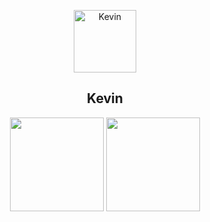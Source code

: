 <p align="center">
 <img width="100px" src="https://img-blog.csdnimg.cn/20210316185526134.jpg?x-oss-process=image/watermark,type_ZmFuZ3poZW5naGVpdGk,shadow_10,text_aHR0cHM6Ly9ibG9nLmNzZG4ubmV0L3dlaXhpbl80MjEwMjU4NA==,size_16,color_FFFFFF,t_70#pic_center" align="center" alt="Kevin" />
 <h2 align="center">Kevin</h2>
</p>

<!--### Hi there 👋-->

<!--
**keyu-tian/keyu-tian** is a ✨ _special_ ✨ repository because its `README.md` (this file) appears on your GitHub profile.

Here are some ideas to get you started:

- 🔭 I’m currently working on ...
- 🌱 I’m currently learning ...
- 👯 I’m looking to collaborate on ...
- 🤔 I’m looking for help with ...
- 💬 Ask me about ...
- 📫 How to reach me: ...
- 😄 Pronouns: ...
- ⚡ Fun fact: ...
-->



<p align="center">
<img height="150px" src="https://github-readme-stats.vercel.app/api?username=keyu-tian&title_color=61dafb&icon_color=61dafb&text_color=333&bg_color=fffefe&count_private=true&hide=issues,contribs" />
<img height="150px" src="https://github-readme-stats.vercel.app/api/top-langs/?username=keyu-tian&layout=compact" />
</p>
